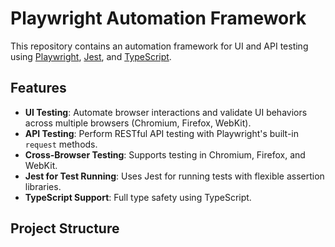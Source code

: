 # Playwright Automation Framework

This repository contains an automation framework for UI and API testing using [Playwright](https://playwright.dev/), [Jest](https://jestjs.io/), and [TypeScript](https://www.typescriptlang.org/).

## Features

- **UI Testing**: Automate browser interactions and validate UI behaviors across multiple browsers (Chromium, Firefox, WebKit).
- **API Testing**: Perform RESTful API testing with Playwright's built-in `request` methods.
- **Cross-Browser Testing**: Supports testing in Chromium, Firefox, and WebKit.
- **Jest for Test Running**: Uses Jest for running tests with flexible assertion libraries.
- **TypeScript Support**: Full type safety using TypeScript.

## Project Structure

